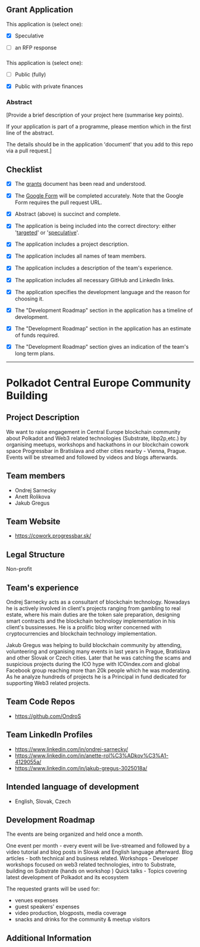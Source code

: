 ## Grant Application

This application is (select one):
- [x] Speculative
- [ ] an RFP response


###

This application is (select one):
- [ ] Public (fully)
- [x] Public with private finances


### Abstract

[Provide a brief description of your project here (summarise key points).

If your application is part of a programme, please mention which in the first line of the abstract.

The details should be in the application 'document' that you add to this repo via a pull request.]


## Checklist
- [x] The [grants](https://github.com/w3f/Web3-collaboration/blob/master/grants/grants.md) document has been read and understood.
- [x] The [Google Form](https://docs.google.com/forms/d/e/1FAIpQLSfMfjiRmDQDRk-4OhNASM6BAKii7rz_B1jWtbCPkUh6N7M2ww/viewform) will be completed accurately. Note that the Google Form requires the pull request URL.
- [x] Abstract (above) is succinct and complete.
- [x] The application is being included into the correct directory: either '[targeted](https://github.com/w3f/Web3-collaboration/tree/master/grants/targeted)' or '[speculative](https://github.com/w3f/Web3-collaboration/tree/master/grants/speculative)'.
- [x] The application includes a project description.
- [x] The application includes all names of team members.
- [x] The application includes a description of the team's experience.
- [x] The application includes all necessary GitHub and LinkedIn links.
- [x] The application specifies the development language and the reason for choosing it.
- [x] The "Development Roadmap" section in the application has a timeline of development.
- [x] The "Development Roadmap" section in the application has an estimate of funds required.
- [x] The "Development Roadmap" section gives an indication of the team's long term plans.





-------------------------------------------------------------------------------------------------------------------------------

# Polkadot Central Europe Community Building

## Project Description
We want to raise engagement in Central Europe blockchain community about Polkadot and Web3 related technologies (Substrate, libp2p,etc.) by organising meetups, workshops and hackathons in our blockchain cowork space Progressbar in Bratislava and other cities nearby - Vienna, Prague. Events will be streamed and followed by videos and blogs afterwards.

## Team members
* Ondrej Sarnecky
* Anett Rolikova
* Jakub Gregus

## Team Website
* https://cowork.progressbar.sk/

## Legal Structure
Non-profit

## Team's experience
Ondrej Sarnecky acts as a consultant of blockchain technology. Nowadays he is actively involved in client's projects ranging from gambling to real estate, where his main duties are the token sale preparation, designing smart contracts and the blockchain technology implementation in his client's bussinesses. He is a prolific blog writer concerned with cryptocurrencies and blockchain technology implementation.

Jakub Gregus was helping to build blockchain community by attending, volunteering and organising many events in last years in Prague, Bratislava and other Slovak or Czech cities. Later that he was catching the scams and suspicious projects during the ICO hype with ICOindex.com and global Facebook group reaching more than 20k people which he was moderating. As he analyze hundreds of projects he is a Principal in fund dedicated for supporting Web3 related projects.

## Team Code Repos
* https://github.com/OndroS

## Team LinkedIn Profiles
* https://www.linkedin.com/in/ondrej-sarnecky/
* https://www.linkedin.com/in/anette-rol%C3%ADkov%C3%A1-4129055a/
* https://www.linkedin.com/in/jakub-gregus-3025018a/

## Intended language of development
* English, Slovak, Czech

## Development Roadmap
The events are being organized and held once a month.

One event per month - every event will be live-streamed and followed by a video tutorial and blog posts in Slovak and English language afterward.
Blog articles - both technical and business related.
Workshops - Developer workshops focused on web3 related technologies, intro to Substrate, building on Substrate (hands on workshop )
Quick talks - Topics covering latest development of Polkadot and its ecosystem

The requested grants will be used for:
* venues expenses
* guest speakers' expenses
* video production, blogposts, media coverage
* snacks and drinks for the community & meetup visitors

## Additional Information
